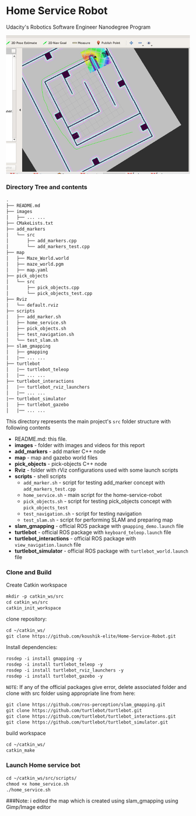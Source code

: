 # Home Service Robot

Udacity's Robotics Software Engineer Nanodegree Program

<p align="center"><img src="./images/vid_homeservice_rviz_window.png"></p>

### Directory Tree and contents

```
.
├── README.md
├── images
│   ├── ... ...
├── CMakeLists.txt
├── add_markers
│   └── src
│       ├── add_markers.cpp
│       └── add_markers_test.cpp
├── map
│   ├── Maze_World.world
│   ├── maze_world.pgm
│   ├── map.yaml
├── pick_objects
│   └── src
│       ├── pick_objects.cpp
│       └── pick_objects_test.cpp
├── Rviz
│   └── default.rviz
├── scripts
│   ├── add_marker.sh
│   ├── home_service.sh
│   ├── pick_objects.sh
│   ├── test_navigation.sh
│   └── test_slam.sh
├── slam_gmapping
│   ├── gmapping
│   |── ... ...
├── turtlebot
│   |── turtlebot_teleop
│   |── ... ...
├── turtlebot_interactions
│   |── turtlebot_rviz_launchers
│   |── ... ...
|── turtlebot_simulator
│   ├── turtlebot_gazebo
│   |── ... ...

```

This directory represents the main project's `src` folder structure with following contents

* README.md: this file.
* **images** - folder with images and videos for this report
* **add_markers** - add marker C++ node
* **map** - map and gazebo world files
* **pick_objects** - pick-objects C++ node
* **Rviz** - folder with rViz configurations used with some launch scripts
* **scripts** - shell scripts
	* `add_marker.sh` - script for testing add_marker concept with `add_markers_test.cpp`
	* `home_service.sh` - main script for the home-service-robot
	* `pick_objects.sh` - script for testing pick_objects concept with `pick_objects_test`
	* `test_navigation.sh` - script for testing navigation
	* `test_slam.sh` - script for performing SLAM and preparing map
* **slam_gmapping** - official ROS package with `gmapping_demo.launch` file
* **turtlebot** - official ROS package with `keyboard_teleop.launch` file
* **turtlebot_interactions** - official ROS package with `view_navigation.launch` file
* **turtlebot_simulator** - official ROS package with `turtlebot_world.launch` file


### Clone and Build

Create Catkin workspace

```
mkdir -p catkin_ws/src
cd catkin_ws/src
catkin_init_workspace
```

clone repository:

```
cd ~/catkin_ws/
git clone https://github.com/koushik-elite/Home-Service-Robot.git
```

Install dependencies:

```
rosdep -i install gmapping -y
rosdep -i install turtlebot_teleop -y
rosdep -i install turtlebot_rviz_launchers -y
rosdep -i install turtlebot_gazebo -y
```

`NOTE`: If any of the official packages give error,  delete associated folder and clone with src folder using appropriate line from here:

```
git clone https://github.com/ros-perception/slam_gmapping.git  
git clone https://github.com/turtlebot/turtlebot.git  
git clone https://github.com/turtlebot/turtlebot_interactions.git  
git clone https://github.com/turtlebot/turtlebot_simulator.git
```

build workspace

```
cd ~/catkin_ws/
catkin_make
```
### Launch Home service bot

```
cd ~/catkin_ws/src/scripts/
chmod +x home_service.sh
./home_service.sh
```

###Note: 
i edited the map which is created using slam_gmapping using Gimp/Image editor

